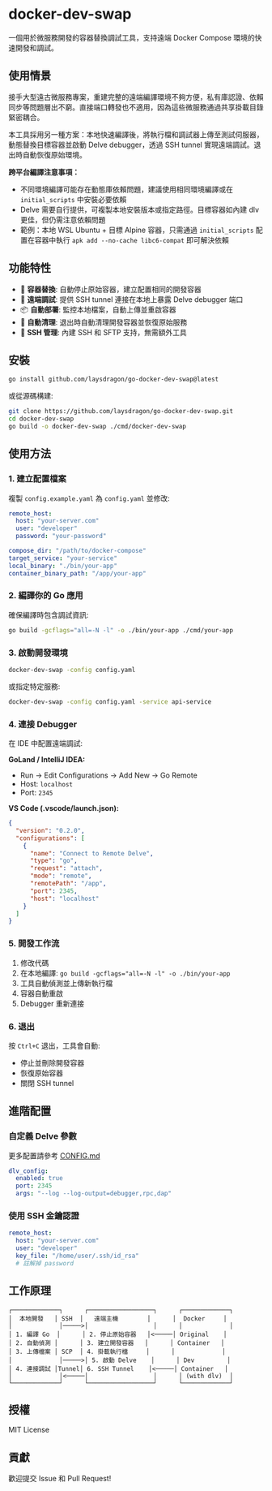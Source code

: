 # docker-dev-swap

一個用於微服務開發的容器替換調試工具，支持遠端 Docker Compose 環境的快速開發和調試。

## 使用情景
接手大型遠古微服務專案，重建完整的遠端編譯環境不夠方便，私有庫認證、依賴同步等問題層出不窮。直接端口轉發也不適用，因為這些微服務通過共享掛載目錄緊密耦合。

本工具採用另一種方案：本地快速編譯後，將執行檔和調試器上傳至測試伺服器，動態替換目標容器並啟動 Delve debugger，透過 SSH tunnel 實現遠端調試。退出時自動恢復原始環境。

**跨平台編譯注意事項：**
- 不同環境編譯可能存在動態庫依賴問題，建議使用相同環境編譯或在 `initial_scripts` 中安裝必要依賴
- Delve 需要自行提供，可複製本地安裝版本或指定路徑。目標容器如內建 dlv 更佳，但仍需注意依賴問題
- 範例：本地 WSL Ubuntu + 目標 Alpine 容器，只需通過 `initial_scripts` 配置在容器中執行 `apk add --no-cache libc6-compat` 即可解決依賴

## 功能特性

- 🔄 **容器替換**: 自動停止原始容器，建立配置相同的開發容器
- 🐛 **遠端調試**: 提供 SSH tunnel 連接在本地上暴露 Delve debugger 端口
- 📦 **自動部署**: 監控本地檔案，自動上傳並重啟容器
- 🧹 **自動清理**: 退出時自動清理開發容器並恢復原始服務
- 🔌 **SSH 管理**: 內建 SSH 和 SFTP 支持，無需額外工具

## 安裝

```bash
go install github.com/laysdragon/go-docker-dev-swap@latest
```

或從源碼構建:

```bash
git clone https://github.com/laysdragon/go-docker-dev-swap.git
cd docker-dev-swap
go build -o docker-dev-swap ./cmd/docker-dev-swap
```

## 使用方法

### 1. 建立配置檔案

複製 `config.example.yaml` 為 `config.yaml` 並修改:

```yaml
remote_host:
  host: "your-server.com"
  user: "developer"
  password: "your-password"

compose_dir: "/path/to/docker-compose"
target_service: "your-service"
local_binary: "./bin/your-app"
container_binary_path: "/app/your-app"
```

### 2. 編譯你的 Go 應用

確保編譯時包含調試資訊:

```bash
go build -gcflags="all=-N -l" -o ./bin/your-app ./cmd/your-app
```

### 3. 啟動開發環境

```bash
docker-dev-swap -config config.yaml
```

或指定特定服務:

```bash
docker-dev-swap -config config.yaml -service api-service
```

### 4. 連接 Debugger

在 IDE 中配置遠端調試:

**GoLand / IntelliJ IDEA:**
- Run → Edit Configurations → Add New → Go Remote
- Host: `localhost`
- Port: `2345`

**VS Code (.vscode/launch.json):**
```json
{
  "version": "0.2.0",
  "configurations": [
    {
      "name": "Connect to Remote Delve",
      "type": "go",
      "request": "attach",
      "mode": "remote",
      "remotePath": "/app",
      "port": 2345,
      "host": "localhost"
    }
  ]
}
```

### 5. 開發工作流

1. 修改代碼
2. 在本地編譯: `go build -gcflags="all=-N -l" -o ./bin/your-app`
3. 工具自動偵測並上傳新執行檔
4. 容器自動重啟
5. Debugger 重新連接

### 6. 退出

按 `Ctrl+C` 退出，工具會自動:
- 停止並刪除開發容器
- 恢復原始容器
- 關閉 SSH tunnel

## 進階配置


### 自定義 Delve 參數
更多配置請參考 [CONFIG.md](docs/CONFIG.md)
```yaml
dlv_config:
  enabled: true
  port: 2345
  args: "--log --log-output=debugger,rpc,dap"
```

### 使用 SSH 金鑰認證

```yaml
remote_host:
  host: "your-server.com"
  user: "developer"
  key_file: "/home/user/.ssh/id_rsa"
  # 註解掉 password
```

## 工作原理

```
┌─────────────┐      ┌──────────────────┐      ┌─────────────┐
│  本地開發   │ SSH  │   遠端主機        │      │  Docker     │
│             │─────>│                  │      │             │
│ 1. 編譯 Go  │      │ 2. 停止原始容器   │<─────│ Original    │
│ 2. 自動偵測 │      │ 3. 建立開發容器   │      │ Container   │
│ 3. 上傳檔案 │ SCP  │ 4. 掛載執行檔     │      │             │
│             │─────>│ 5. 啟動 Delve    │      │ Dev         │
│ 4. 連接調試 │Tunnel│ 6. SSH Tunnel    │<─────│ Container   │
│             │<─────│                  │      │ (with dlv)  │
└─────────────┘      └──────────────────┘      └─────────────┘
```

## 授權

MIT License

## 貢獻

歡迎提交 Issue 和 Pull Request!